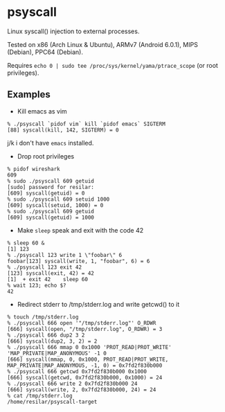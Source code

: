 # psyscall

Linux syscall() injection to external processes.

Tested on x86 (Arch Linux & Ubuntu), ARMv7 (Android 6.0.1), MIPS (Debian), PPC64 (Debian).

Requires `echo 0 | sudo tee /proc/sys/kernel/yama/ptrace_scope` (or root privileges).

## Examples

* Kill emacs as vim
```
% ./psyscall `pidof vim` kill `pidof emacs` SIGTERM
[88] syscall(kill, 142, SIGTERM) = 0
```
j/k i don't have `emacs` installed.

* Drop root privileges 
```
% pidof wireshark
609
% sudo ./psyscall 609 getuid 
[sudo] password for resilar: 
[609] syscall(getuid) = 0
% sudo ./psyscall 609 setuid 1000
[609] syscall(setuid, 1000) = 0
% sudo ./psyscall 609 getuid     
[609] syscall(getuid) = 1000
```

* Make `sleep` speak and exit with the code 42
```
% sleep 60 &
[1] 123
% ./psyscall 123 write 1 \"foobar\" 6
foobar[123] syscall(write, 1, "foobar", 6) = 6
% ./psyscall 123 exit 42
[123] syscall(exit, 42) = 42
[1]  + exit 42    sleep 60
% wait 123; echo $?
42
```

* Redirect stderr to /tmp/stderr.log and write getcwd() to it
```
% touch /tmp/stderr.log
% ./psyscall 666 open '"/tmp/stderr.log"' O_RDWR
[666] syscall(open, "/tmp/stderr.log", O_RDWR) = 3
% ./psyscall 666 dup2 3 2            
[666] syscall(dup2, 3, 2) = 2
% ./psyscall 666 mmap 0 0x1000 'PROT_READ|PROT_WRITE' 'MAP_PRIVATE|MAP_ANONYMOUS' -1 0
[666] syscall(mmap, 0, 0x1000, PROT_READ|PROT_WRITE, MAP_PRIVATE|MAP_ANONYMOUS, -1, 0) = 0x7fd2f830b000
% ./psyscall 666 getcwd 0x7fd2f830b000 0x1000
[666] syscall(getcwd, 0x7fd2f830b000, 0x1000) = 24
% ./psyscall 666 write 2 0x7fd2f830b000 24   
[666] syscall(write, 2, 0x7fd2f830b000, 24) = 24
% cat /tmp/stderr.log                       
/home/resilar/psyscall-target
```
